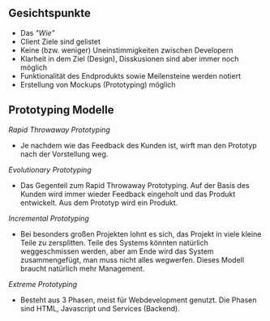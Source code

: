 ## Gesichtspunkte
- Das *"Wie"*
- Client Ziele sind gelistet
- Keine (bzw. weniger) Uneinstimmigkeiten zwischen Developern
- Klarheit in dem Ziel (Design), Disskusionen sind aber immer noch möglich
- Funktionalität des Endprodukts sowie Meilensteine werden notiert
- Erstellung von Mockups (Prototyping) möglich

## Prototyping Modelle
*Rapid Throwaway Prototyping*
- Je nachdem wie das Feedback des Kunden ist, wirft man den Prototyp nach der Vorstellung weg.

*Evolutionary Prototyping*
- Das Gegenteil zum Rapid Throwaway Prototyping. Auf der Basis des Kunden wird immer wieder Feedback eingeholt und das Produkt entwickelt. Aus dem Prototyp wird ein Produkt.

*Incremental Prototyping*
- Bei besonders großen Projekten lohnt es sich, das Projekt in viele kleine Teile zu zersplitten. Teile des Systems könnten natürlich weggeschmissen werden, aber am Ende wird das System zusammengefügt, man muss nicht alles wegwerfen. Dieses Modell braucht natürlich mehr Management.

*Extreme Prototyping*
- Besteht aus 3 Phasen, meist für Webdevelopment genutzt. Die Phasen sind HTML, Javascript und Services (Backend).
